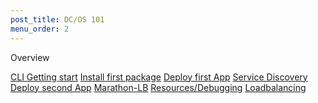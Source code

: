 ```yaml
---
post_title: DC/OS 101
menu_order: 2
---
```


Overview


[CLI Getting start][1]
[Install first package][2]
[Deploy first App][3]
[Service Discovery][4]
[Deploy second App][5]
[Marathon-LB][6]
[Resources/Debugging][7]
[Loadbalancing][8]

[1]: /docs/1.8/tutorial/cli/
[2]: /docs/1.8/tutorial/redis-package/
[3]: /docs/1.8/tutorial/app1/
[4]: /docs/1.8/tutorial/service-discovery/
[5]: /docs/1.8/tutorial/app2/
[6]: /docs/1.8/tutorial/marathon-lb/
[7]: /docs/1.8/tutorial/resources/
[8]: /docs/1.8/tutorial/loadbalancing/
